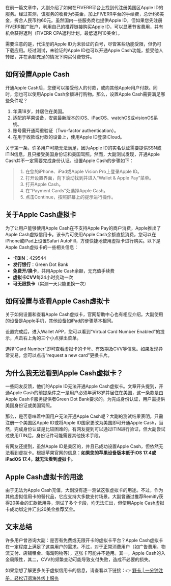 在前一篇文章中，大副介绍了如何在FIVERR平台上找到代注册美国区Apple ID的服务。经过实测，该服务的收费为5美金，加上FIVERR平台的手续费，总计约8美金，折合人民币约60元。虽然国内一些服务商也提供Apple ID，但如果您先注册FIVERR推广账户，利用自己的推荐链接购买Apple ID，可以显著节省费用，并有机会获得返利（FIVERR CPA返利计划，最低返利10美金）。 

需要注意的是，代注册的Apple ID为未验证的白号，尽管某些功能受限，但仍可下载应用。经过测试，未验证的Apple ID也可以开通Apple Cash功能，接受他人转账，并在余额充足的情况下购买付费软件。

## 如何设置Apple Cash

开通Apple Cash后，您便可以接受他人的付款，或向其他Apple用户付款。同时，您也可以使用Apple Cash余额进行购物。那么，设置Apple Cash需要满足哪些条件呢？

1. 年满18岁，并居住在美国。
2. 适配的苹果设备，安装最新版本的iOS、iPadOS、watchOS或visionOS系统。
3. 账号需开通两重验证（Two-factor authentication）。
4. 在用于收款或付款的设备上，使用Apple ID登录iCloud。

关于第一条，许多用户可能无法满足，因为Apple ID的实名认证需要提供SSN或ITIN信息，且只接受美国身份证和美国驾照。然而，大副测试发现，开通Apple Cash并不一定需要完成身份认证。设置Apple Cash的步骤如下：

> 1. 在您的iPhone、iPad或Apple Vision Pro上登录Apple ID。
> 2. 打开设置界面，向下滚动找到并进入“Wallet & Apple Pay”菜单。
> 3. 打开Apple Cash。
> 4. 在“Payment Cards”处选择Apple Cash。
> 5. 点击Continue，按照屏幕上的提示进行操作。

## 关于Apple Cash虚拟卡

为了让用户能够使用Apple Cash在不支持Apple Pay的商户消费，Apple推出了Apple Cash虚拟信用卡。该卡片可使用Apple Cash余额直接消费，您可以在iPhone或iPad上设置Safari AutoFill，方便快捷地使用虚拟卡进行购买。以下是Apple Cash虚拟卡的一些相关信息：

- **卡BIN**：429544
- **发行银行**：Green Dot Bank
- **免费开/换卡**，共用Apple Cash余额，无充值手续费
- **虚拟卡CVV**每24小时变动一次
- **可无限换卡**（实测一天只能更换一次）

## 如何设置与查看Apple Cash虚拟卡

关于如何设置和查看Apple Cash虚拟卡，官网帮助中心也有相应介绍。大副使用的设备是Apple手机，其他设备如iPad的步骤基本相同。

设置完成后，进入Wallet APP，您可以看到“Virtual Card Number Enabled”的提示，点击右上角的三个小点弹出菜单。

选择“Card Number”即可查看虚拟卡的卡号、有效期及CVV等信息。如果发现异常交易，您可以点击“request a new card”更换卡片。

## 为什么我无法看到Apple Cash虚拟卡？

一些网友反馈，他们的Apple ID无法开通Apple Cash虚拟卡。文章开头提到，开通Apple Cash的前提条件之一是用户必须年满18岁并居住在美国，这一条款是由Apple Cash卡服务提供者Green Dot Bank要求的。为完成身份认证，用户需提供美国身份证或美国驾照。

那么，是否意味着中国用户无法开通Apple Cash呢？大副的测试结果表明，只需注册一个美国区Apple ID或将Apple ID国家更改为美国即可开通Apple Cash，当然，完成身份认证是比较困难的。有网友提到可以通过ITIN进行验证，但大副尝试过使用ITIN后，身份证件可能需要其他技术手段。

有网友还提到，虽然Apple ID是美区的，并且已成功设置Apple Cash，但依然无法看到虚拟卡。根据苹果官网的信息：**如果您的苹果设备版本低于iOS 17.4或iPadOS 17.4，就无法看到虚拟卡。**

## Apple Cash虚拟卡的用途

由于无法为Apple Cash充值，大副没有逐一测试这张虚拟卡的用途。不过，作为其他虚拟信用卡的替代品，它应支持大多数支付场景。大副曾通过推荐Remitly获得20美金的汇款抵用券，测试了多个卡段，均无法汇出，但使用Apple Cash虚拟卡成功绑定并汇出20美金推荐奖金。

## 文末总结

许多用户曾咨询大副：是否有免费或无限开卡的虚拟卡平台？Apple Cash虚拟卡在一定程度上满足了这类用户的需求。不过，对于正常消费用户（如广告费用、物流支付、店铺租金、海淘购物等），这张卡可能并不适用。其一，Apple Cash的入金局限性，其二，CVV的频繁变动可能导致支付失败，造成不必要的损失。

如果您想了解更多关于虚拟信用卡的信息，请查看以下链接：👉 [野卡 | 一分钟注册，轻松订阅海外线上服务](https://bit.ly/bewildcard)
